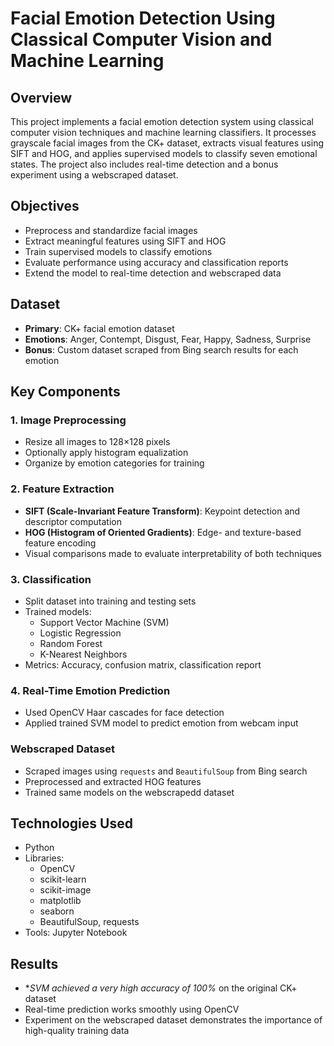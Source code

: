 # Facial Emotion Detection Using Classical Computer Vision and Machine Learning

## Overview
This project implements a facial emotion detection system using classical computer vision techniques and machine learning classifiers. It processes grayscale facial images from the CK+ dataset, extracts visual features using SIFT and HOG, and applies supervised models to classify seven emotional states. The project also includes real-time detection and a bonus experiment using a webscraped dataset.

## Objectives
- Preprocess and standardize facial images
- Extract meaningful features using SIFT and HOG
- Train supervised models to classify emotions
- Evaluate performance using accuracy and classification reports
- Extend the model to real-time detection and webscraped data

## Dataset
- **Primary**: CK+ facial emotion dataset
- **Emotions**: Anger, Contempt, Disgust, Fear, Happy, Sadness, Surprise
- **Bonus**: Custom dataset scraped from Bing search results for each emotion

## Key Components

### 1. Image Preprocessing
- Resize all images to 128×128 pixels
- Optionally apply histogram equalization
- Organize by emotion categories for training

### 2. Feature Extraction
- **SIFT (Scale-Invariant Feature Transform)**: Keypoint detection and descriptor computation
- **HOG (Histogram of Oriented Gradients)**: Edge- and texture-based feature encoding
- Visual comparisons made to evaluate interpretability of both techniques

### 3. Classification
- Split dataset into training and testing sets
- Trained models:
  - Support Vector Machine (SVM)
  - Logistic Regression
  - Random Forest
  - K-Nearest Neighbors
- Metrics: Accuracy, confusion matrix, classification report

### 4. Real-Time Emotion Prediction
- Used OpenCV Haar cascades for face detection
- Applied trained SVM model to predict emotion from webcam input

### Webscraped Dataset
- Scraped images using `requests` and `BeautifulSoup` from Bing search
- Preprocessed and extracted HOG features
- Trained same models on the webscrapedd dataset

## Technologies Used
- Python
- Libraries:
  - OpenCV
  - scikit-learn
  - scikit-image
  - matplotlib
  - seaborn
  - BeautifulSoup, requests
- Tools: Jupyter Notebook

## Results
- **SVM achieved a very high accuracy of 100%* on the original CK+ dataset
- Real-time prediction works smoothly using OpenCV
- Experiment on the webscraped dataset demonstrates the importance of high-quality training data

